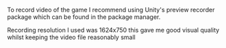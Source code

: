 To record video of the game I recommend using Unity's preview recorder package which can be found in the package manager. 

Recording resolution I used was 1624x750 this gave me good visual quality whilst keeping the video file reasonably small
